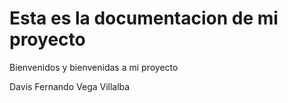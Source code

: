 # Esta es la documentacion de mi proyecto
 
 Bienvenidos y bienvenidas a mi proyecto 
 
 Davis Fernando Vega Villalba